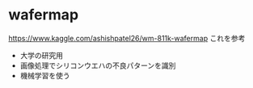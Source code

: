 # wafermap
https://www.kaggle.com/ashishpatel26/wm-811k-wafermap
これを参考

- 大学の研究用
- 画像処理でシリコンウエハの不良パターンを識別
- 機械学習を使う
